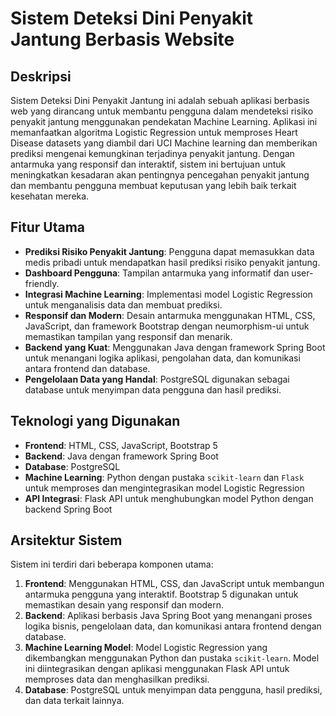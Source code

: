 # Sistem Deteksi Dini Penyakit Jantung Berbasis Website

## Deskripsi
Sistem Deteksi Dini Penyakit Jantung ini adalah sebuah aplikasi berbasis web yang dirancang untuk membantu pengguna dalam mendeteksi risiko penyakit jantung menggunakan pendekatan Machine Learning. Aplikasi ini memanfaatkan algoritma Logistic Regression untuk memproses Heart Disease datasets yang diambil dari UCI Machine learning dan memberikan prediksi mengenai kemungkinan terjadinya penyakit jantung. Dengan antarmuka yang responsif dan interaktif, sistem ini bertujuan untuk meningkatkan kesadaran akan pentingnya pencegahan penyakit jantung dan membantu pengguna membuat keputusan yang lebih baik terkait kesehatan mereka.

## Fitur Utama
- **Prediksi Risiko Penyakit Jantung**: Pengguna dapat memasukkan data medis pribadi untuk mendapatkan hasil prediksi risiko penyakit jantung.
- **Dashboard Pengguna**: Tampilan antarmuka yang informatif dan user-friendly.
- **Integrasi Machine Learning**: Implementasi model Logistic Regression untuk menganalisis data dan membuat prediksi.
- **Responsif dan Modern**: Desain antarmuka menggunakan HTML, CSS, JavaScript, dan framework Bootstrap dengan neumorphism-ui untuk memastikan tampilan yang responsif dan menarik.
- **Backend yang Kuat**: Menggunakan Java dengan framework Spring Boot untuk menangani logika aplikasi, pengolahan data, dan komunikasi antara frontend dan database.
- **Pengelolaan Data yang Handal**: PostgreSQL digunakan sebagai database untuk menyimpan data pengguna dan hasil prediksi.

## Teknologi yang Digunakan
- **Frontend**: HTML, CSS, JavaScript, Bootstrap 5
- **Backend**: Java dengan framework Spring Boot
- **Database**: PostgreSQL
- **Machine Learning**: Python dengan pustaka `scikit-learn` dan `Flask` untuk memproses dan mengintegrasikan model Logistic Regression
- **API Integrasi**: Flask API untuk menghubungkan model Python dengan backend Spring Boot

## Arsitektur Sistem
Sistem ini terdiri dari beberapa komponen utama:
1. **Frontend**: Menggunakan HTML, CSS, dan JavaScript untuk membangun antarmuka pengguna yang interaktif. Bootstrap 5 digunakan untuk memastikan desain yang responsif dan modern.
2. **Backend**: Aplikasi berbasis Java Spring Boot yang menangani proses logika bisnis, pengelolaan data, dan komunikasi antara frontend dengan database.
3. **Machine Learning Model**: Model Logistic Regression yang dikembangkan menggunakan Python dan pustaka `scikit-learn`. Model ini diintegrasikan dengan aplikasi menggunakan Flask API untuk memproses data dan menghasilkan prediksi.
4. **Database**: PostgreSQL untuk menyimpan data pengguna, hasil prediksi, dan data terkait lainnya.
